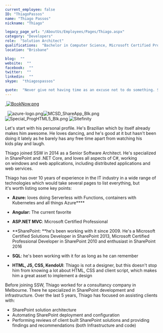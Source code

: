 ```yaml
---
current_employee: false
ID: "ThiagoPassos"
name: "Thiago Passos"
nickname: "Thiago"

legacy_page_url: "/AboutUs/Employees/Pages/Thiago.aspx"
category: "Developers"
role:  "Solution Architect"
qualifications:  "Bachelor in Computer Science, Microsoft Certified Professional Developer, Microsoft Certified Technology Specialist, Microsoft Certified Solutions Developer"
location: "Brisbane"

blog:  ""
website:  ""
facebook:  ""
twitter:  ""
linkedin:  ""
skype:  "thiagospassos"

quote:  "Never give not having time as an excuse not to do something. Set your priorities and goals and you'll find out that a day may have 48 hours"
---
```


​​[ ![BookNow.png](/Images/Bio/BookNow.png)](http://veethere.com/With/ThiagoPassos) <span style="line-height:18px;">   
</span>

​​​​​​​​ ​ ​![azure-logo.png](/Images/Bio/azure-logo.png)![MCSD_ShareApp_Blk.png](/Images/Bio/MCSD_ShareApp_Blk.png) ![Special_ProgHTML5_Blk.png](/Images/Bio/Special_ProgHTML5_Blk.png) ![Sitefinity](/Images/Bio/logo_sitefinity.png) ​ 

Let's start with his personal profile. He's Brazilian which by itself already makes him awesome. He loves dancing, and he's good at it but hasn't been doing it lately as he barely has any free time apart from watching his kids play and laugh.  

Thiago joined SSW in 2014 as a Senior Software Architect. He's specialized in SharePoint and .NET Core, and loves all aspects of C#, working on windows and web applications, including distributed applications and web services.  

Thiago has over 10 years of experience in the IT industry in a wide range of technologies which would take several pages to list everything, but it's worth listing some key points:  

*   **Azure:** loves doing Serverless with Functions, containers with Kubernetes and all things Azure****  

*   **Angular:** The current favorite  

*   **ASP.NET MVC**: Microsoft Certified Professional  

*   **SharePoint: **he's been working with it since 2009. He's a Microsoft Certified Solutions Developer in SharePoint 2013, Microsoft Certified Professional Developer in SharePoint 2010 and enthusiast in SharePoint 2016  

*   **SQL**: he's been working with it for as long as he can remember  

*   **HTML, JS, CSS, KendoUI**: Thiago is not a designer, but this doesn't stop him from knowing a lot about HTML, CSS and client script, which makes him a great asset to implement a design    

Before joining SSW, Thiago worked for a consultancy company in Melbourne. There he specialized in SharePoint development and infrastructure. Over the last 5 years, Thiago has focused on assisting clients with:

*   SharePoint solution architecture
*   Automating SharePoint deployment and configuration
*   Performing reviews of client built SharePoint solutions and providing findings and recommendations (both Infrastructure and code)
